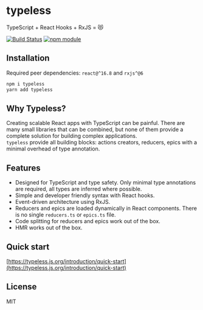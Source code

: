 # typeless

TypeScript + React Hooks + RxJS = 😻

[![Build Status](https://travis-ci.org/typeless-js/typeless.svg?branch=master)](https://travis-ci.org/typeless-js/typeless) [![npm module](https://badge.fury.io/js/typeless.svg)](https://www.npmjs.org/package/typeless)

## Installation

Required peer dependencies: `react@^16.8` and `rxjs^@6`

```bash
npm i typeless
yarn add typeless
```

## Why Typeless?

Creating scalable React apps with TypeScript can be painful. There are many small libraries that can be combined, but none of them provide a complete solution for building complex applications.  
`typeless` provide all building blocks: actions creators, reducers, epics with a minimal overhead of type annotation.

## Features

- Designed for TypeScript and type safety. Only minimal type annotations are required, all types are inferred where possible.
- Simple and developer friendly syntax with React hooks.
- Event-driven architecture using RxJS.
- Reducers and epics are loaded dynamically in React components. There is no single `reducers.ts` or `epics.ts` file.
- Code splitting for reducers and epics work out of the box.
- HMR works out of the box.

## Quick start

[https://typeless.js.org/introduction/quick-start](https://typeless.js.org/introduction/quick-start)

## License

MIT
